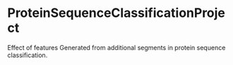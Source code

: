 # ProteinSequenceClassificationProject
Effect of features Generated from additional segments in protein sequence classification.
